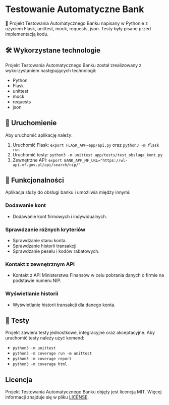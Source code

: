 # Testowanie Automatyczne Bank

🏦 Projekt Testowania Automatycznego Banku napisany w Pythonie z użyciem Flask, unittest, mock, requests, json. Testy były pisane przed implementacją kodu.

## 🛠️ Wykorzystane technologie
Projekt Testowania Automatycznego Banku został zrealizowany z wykorzystaniem następujących technologii:

* Python
* Flask
* unittest
* mock
* requests
* json

## 🚀 Uruchomienie
Aby uruchomić aplikację należy:
1. Uruchomić Flask: ```export FLASK_APP=app/api.py``` oraz ```python3 -m flask run```
2. Uruchomić testy: ```python3 -m unittest app/tests/test_obsluga_kont.py```
3. Zewnętrzne API: ```export BANK_APP_MF_URL="https://wl-api.mf.gov.pl/api/search/nip/"```

## 🎉 Funkcjonalności
Aplikacja służy do obsługi banku i umożliwia między innymi:
### Dodawanie kont
* Dodawanie kont firmowych i indywidualnych.

### Sprawdzanie różnych kryteriów
* Sprawdzanie stanu konta.
* Sprawdzanie historii transakcji.
* Sprawdzanie peselu i kodów rabatowych.

### Kontakt z zewnętrznym API
* Kontakt z API Ministerstwa Finansów w celu pobrania danych o firmie na podstawie numeru NIP.

### Wyświetlanie historii
* Wyświetlanie historii transakcji dla danego konta.

## 🧪 Testy
Projekt zawiera testy jednostkowe, integracyjne oraz akceptacyjne. Aby uruchomić testy należy użyć komend:

* ```python3 -m unittest```
* ```python3 -m coverage run -m unittest```
* ```python3 -m coverage report```
* ```python3 -m coverage html```

## Licencja
Projekt Testowania Automatycznego Banku objęty jest licencją MIT. Więcej informacji znajduje się w pliku [LICENSE](https://github.com/Piterson25/Testowanie_Automatyczne_Bank/blob/main/LICENSE).
